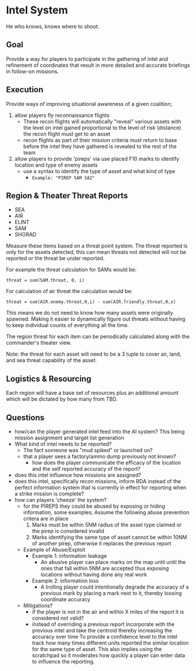 # Intel System

He who knows, knows where to shoot.

## Goal

Provide a way for players to participate in the gathering of intel and
refinement of coordinates that result in more detailed and accurate
briefings in follow-on missions.

## Execution

Provide ways of improving situational awareness of a given coalition;

 1. allow players fly reconnaissance flights
    * These recon flights will automatically "reveal" various assets with the
      level on intel gained proportional to the level of risk (distance) the
      recon flight must get to an asset
    * recon flights as part of their mission criteria must return to base
      before the intel they have gathered is revealed to the rest of the
      team
 2. allow players to provide 'pireps' via use placed F10 marks to identify
    location and type of enemy assets
    * use a syntax to identify the type of asset and what kind of type
      - `Example: "PIREP SAM SA2"`


## Region & Theater Threat Reports

 * SEA
 * AIR
 * ELINT
 * SAM
 * SHORAD

Measure these items based on a threat point system. The threat reported
is only for the assets detected, this can mean threats not detected
will not be reported or the threat be under reported.

For example the threat calculation for SAMs would be:

    threat = sum(SAM.threat, 0, i)

For calculation of air threat the calculation would be:

    threat = sum(AIR.enemy.threat,0,i) - sum(AIR.friendly.threat,0,x)

This means we do not need to know how many assets were originally
spawned. Making it easier to dynamically figure out threats without
having to keep individual counts of everything all the time.

The region threat for each item can be periodically calculated along
with the commander's theater view.

Note: the threat for each asset will need to be a 3 tuple to cover
air, land, and sea threat capability of the asset.

## Logistics & Resourcing

Each region will have a base set of resources plus an additional amount
which will be dictated by how many from TBD.

## Questions

 * how/can the player generated intel feed into the AI system? This being
   mission assignment and target list generation
 * What kind of intel needs to be reported?
   - The fact someone was "mud spiked" or launched on?
   - that a player sees a factory/ammo dump previously not known?
     * how does the player communicate the efficacy of the location and
       the self reported accuracy of the report?
 * does this intel influence how missions are assigned?
 * does this intel, specifically recon missions, inform BDA instead of the
   perfect information system that is currently in effect for reporting
   when a strike mission is complete?
 * how can players 'cheeze' the system?
   - for the PIREPS they could be abused by exposing or hiding information,
     some examples; Assume the following abuse prevention critera are in place
     1. Marks must be within 5NM radius of the asset type claimed or the pirep
        is considered invalid
     2. Marks identifying the same type of asset cannot be within 10NM
        of another pirep, otherwise it replaces the previous report
   - Example of Abuse/Exploit
     * Example 1: information leakage
       - An abusive player can place marks on the map until until the ones
         that fall within 5NM are accepted thus exposing locations without
         having done any real work
     * Example 2: information loss
       - A trolling player could intentionally degrade the accuracy of a
         previous mark by placing a mark next to it, thereby loosing
         coordinate accuracy
   - Mitigations?
     * if the player is not in the air and within X miles of the report
       it is considered not valid?
     * instead of overriding a previous report incorporate with the previous
       intel and take the centroid thereby increasing the accuracy over time
       To provide a confidence level to the intel track how many times
       different units reported the similar location for the same type of
       asset. This also implies using the scratchpad so it moderates how
       quickly a player can enter data to influence the reporting.
